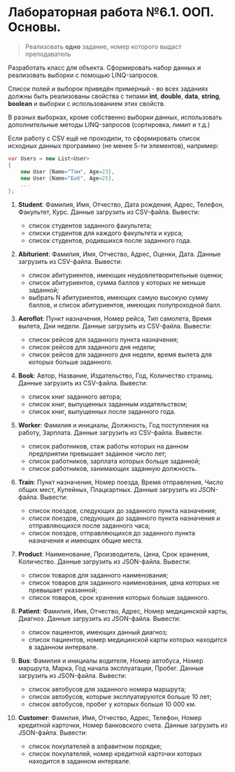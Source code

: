 # Лабораторная работа №6.1. ООП. Основы.

>Реализовать **одно** задание, номер которого выдаст преподаватель

Разработать класс для объекта. Сформировать набор данных и реализовать выборки с помощью LINQ-запросов. 

Список полей и выборок приведён примерный - во всех заданиях должны быть реализованы свойства с типами **int**, **double**, **data**, **string**, **boolean** и выборки с использованием этих свойств.

В разных выборках, кроме собственно выборки данных, использовать дополнительные методы LINQ-запросов (сортировка, лимит и т.д.)

Если работу с CSV ещё не проходили, то сформировать список исходных данных программно (не менее 5-ти элементов), например:

```cs
var Users = new List<User>
{
    new User {Name="Том", Age=23},
    new User {Name="Боб", Age=25},
    ...
};
```

1. **Student**: Фамилия, Имя, Отчество, Дата рождения, Адрес, Телефон, Факультет, Курс. Данные загрузить из CSV-файла. Вывести:
    * список студентов заданного факультета; 
    * списки студентов для каждого факультета и курса;
    * список студентов, родившихся после заданного года.

2. **Abiturient**: Фамилия, Имя, Отчество, Адрес, Оценки, Дата. Данные загрузить из CSV-файла. Вывести:

    * список абитуриентов, имеющих неудовлетворительные оценки; 
    * список абитуриентов, сумма баллов у которых не меньше заданной;
    * выбрать N абитуриентов, имеющих самую высокую сумму баллов, и список абитуриентов, имеющих полупроходной балл.

3. **Aeroflot**: Пункт назначения, Номер рейса, Тип самолета, Время вылета, Дни недели. Данные загрузить из CSV-файла. Вывести:

    * список рейсов для заданного пункта назначения; 
    * список рейсов для заданного дня недели;
    * список рейсов для заданного дня недели, время вылета для которых больше заданного.

4. **Book**: Автор, Название, Издательство, Год, Количество страниц. Данные загрузить из CSV-файла. Вывести:

    * список книг заданного автора; 
    * список книг, выпущенных заданным издательством;
    * список книг, выпущенных после заданного года.

5. **Worker**: Фамилия и инициалы, Должность, Год поступления на работу, Зарплата. Данные загрузить из CSV-файла. Вывести:

    * список работников, стаж работы которых на данном предприятии превышает заданное число лет; 
    * список работников, зарплата которых больше заданной;
    * список работников, занимающих заданную должность.

6. **Train**: Пункт назначения, Номер поезда, Время отправления, Число общих мест, Купейных, Плацкартных. Данные загрузить из JSON-файла. Вывести:

    * список поездов, следующих до заданного пункта назначения; 
    * список поездов, следующих до заданного пункта назначения и отправляющихся после заданного часа;
    * список поездов, отправляющихся до заданного пункта назначения и имеющих общие места.

7. **Product**: Наименование, Производитель, Цена, Срок хранения, Количество. Данные загрузить из JSON-файла. Вывести:

    * список товаров для заданного наименования; 
    * список товаров для заданного наименования, цена которых не превышает указанной;
    * список товаров, срок хранения которых больше заданного.

8. **Patient**: Фамилия, Имя, Отчество, Адрес, Номер медицинской карты, Диагноз. Данные загрузить из JSON-файла. Вывести:

    * список пациентов, имеющих данный диагноз; 
    * список пациентов, номер медицинской карты которых находится в заданном интервале.

9. **Bus**: Фамилия и инициалы водителя, Номер автобуса, Номер маршрута, Марка, Год начала эксплуатации, Пробег. Данные загрузить из JSON-файла. Вывести:

    * список автобусов для заданного номера маршрута; 
    * список автобусов, которые эксплуатируются больше 10 лет;
    * список автобусов, пробег у которых больше 10 000 км.

10. **Customer**: Фамилия, Имя, Отчество, Адрес, Телефон, Номер кредитной карточки, Номер банковского счета. Данные загрузить из JSON-файла. Вывести:

    * список покупателей в алфавитном порядке; 
    * список покупателей, номер кредитной карточки которых находится в заданном интервале.
